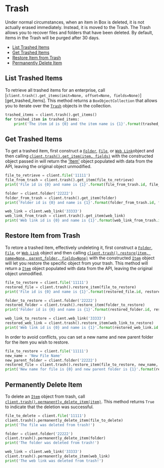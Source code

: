 Trash
=====

Under normal circumstances, when an item in Box is deleted, it is not actually erased immediately. Instead, it is
moved to the Trash. The Trash allows you to recover files and folders that have been deleted. By default, items in
the Trash will be purged after 30 days.

<!-- START doctoc generated TOC please keep comment here to allow auto update -->
<!-- DON'T EDIT THIS SECTION, INSTEAD RE-RUN doctoc TO UPDATE -->


- [List Trashed Items](#list-trashed-items)
- [Get Trashed Items](#get-trashed-items)
- [Restore Item from Trash](#restore-item-from-trash)
- [Permanently Delete Item](#permanently-delete-item)

<!-- END doctoc generated TOC please keep comment here to allow auto update -->

List Trashed Items
------------------

To retrieve all trashed items for an enterprise, call [`client.trash().get_items(imit=None, offset=None, fields=None)`][get_trashed_items]. This method returns a `BoxObjectCollection` that allows you to iterate over the [`Trash`][trash] objects in the collection.

```python
trashed_items = client.trash().get_items()
for trashed_item in trashed_items:
    print('The item id is {0} and the item name is {1}'.format(trashed_item.id, trashed_item.name))
```

[get_trashed_item]: https://box-python-sdk.readthedocs.io/en/latest/boxsdk.object.html#boxsdk.object.trash.Trash.get_trashed_items
[trash]: https://box-python-sdk.readthedocs.io/en/latest/boxsdk.object.html#boxsdk.object.trash.Trash

Get Trashed Items
-----------------

To get a trashed item, first construct a [`Folder`][folder_class], [`File`][file_class], or [`Web Link`][web_link_class]object and then calling [`client.trash().get_item(item, fields)`][get_item] with the constructed object passed in will return the ['Item'][item] object populated with data from the API, leaving the original object unmodified.

```python
file_to_retrieve = client.file('11111')
file_from_trash = client.trash().get_item(file_to_retrieve)
print('File id is {0} and name is {1}'.format(file_from_trash.id, file_from_trash.name))
```

```python
folder = client.folder('22222')
folder_from_trash = client.trash().get_item(folder)
print('Folder id is {0} and name is {1}'.format(folder_from_trash.id, folder_from_trash.name))
```

```python
web_link = client.web_link('33333')
web_link_from_trash = client.trash().get_item(web_link)
print('Web link id is {0} and name is {1}'.format(web_link_from_trash.id, web_link_from_trash.name))
```

[folder_class]: https://box-python-sdk.readthedocs.io/en/latest/boxsdk.object.html#boxsdk.object.folder.Folder
[file_class]: https://box-python-sdk.readthedocs.io/en/latest/boxsdk.object.html#boxsdk.object.file.File
[web_link_class]: https://box-python-sdk.readthedocs.io/en/latest/boxsdk.object.html#boxsdk.object.web_link.WebLink
[item]: https://box-python-sdk.readthedocs.io/en/latest/boxsdk.object.html#boxsdk.object.item.Item
[get_item]: https://box-python-sdk.readthedocs.io/en/latest/boxsdk.object.html#boxsdk.object.trash.Trash.get_item

Restore Item from Trash
-----------------------

To retore a trashed item, effectively undeleting it, first construct a [`Folder`][folder_class], [`File`][file_class], or [`Web Link`][web_link_class] object and then calling [`client.trash().restore(item, name=None, parent_folder, fields=None)`][restore_item] with the constructed [`Item`][item_class] object will let you restore the specific object from your trash. This method will return a [`Item`][item_class] object populated with data from the API, leaving the original object unmodified.

```python
file_to_restore = client.file('11111')
restored_file = client.trash().restore_item(file_to_restore)
print('File id is {0} and name is {1}'.format(restored_file.id, restored_file.name))
```

```python
folder_to_restore = client.folder('22222')
restored_folder = client.trash().restore_item(folder_to_restore)
print('Folder id is {0} and name is {1}'.format(restored_folder.id, restored_folder.name))
```

```python
web_link_to_restore = client.web_link('33333')
restored_web_link = client.trash().restore_item(web_link_to_restore)
print('Web link id is {0} and name is {1}'.format(restored_web_link.id, restored_web_link.name))
```

In order to avoid conflicts, you can set a new name and new parent folder for the item you wish to restore.

```python
file_to_restore = client.file('11111')
new_name = 'New File Name'
new_parent_folder = client.folder('22222')
restored_file = client.trash().restore_item(file_to_restore, new_name, new_parent_folder)
print('New name for file is {0} and new parent folder is {1}'.format(restored_file.name, restored_file.parent.name))
```

[folder_class]: https://box-python-sdk.readthedocs.io/en/latest/boxsdk.object.html#boxsdk.object.folder.Folder
[file_class]: https://box-python-sdk.readthedocs.io/en/latest/boxsdk.object.html#boxsdk.object.file.File
[web_link_class]: https://box-python-sdk.readthedocs.io/en/latest/boxsdk.object.html#boxsdk.object.web_link.WebLink
[item_class]: https://box-python-sdk.readthedocs.io/en/latest/boxsdk.object.html#boxsdk.object.item.Item
[restore_item]: https://box-python-sdk.readthedocs.io/en/latest/boxsdk.object.html#boxsdk.object.trash.Trash.restore_item

Permanently Delete Item
-----------------------

To delete an [`Item`][item_class] object from trash, call [`client.trash().permanently_delete_item(item)`][delete]. This method returns `True` to indicate that the deletion was successful.

```python
file_to_delete = client.file('11111')
client.trash().permanently_delete_item(file_to_delete)
print('The file was deleted from trash!')
```

```python
folder = client.folder('22222')
client.trash().permanently_delete_item(folder)
print('The folder was deleted from trash!')
```

```python
web_link = client.web_link('33333')
client.trash().permanently_delete_item(web_link)
print('The web link was deleted from trash!')
```

[item_class]: https://box-python-sdk.readthedocs.io/en/latest/boxsdk.object.html#boxsdk.object.item.Item
[delete]: https://box-python-sdk.readthedocs.io/en/latest/boxsdk.object.html#boxsdk.object.trash.Trash.permanently_delete()
